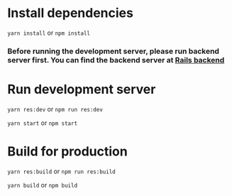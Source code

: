 # Install dependencies
`yarn install` or `npm install`


### Before running the development server, please run backend server first. You can find the backend server at [Rails backend](https://github.com/sakib412/rails-todo)

# Run development server
`yarn res:dev` or `npm run res:dev`

`yarn start` or `npm start`

# Build for production
`yarn res:build` or `npm run res:build`

`yarn build` or `npm build`

